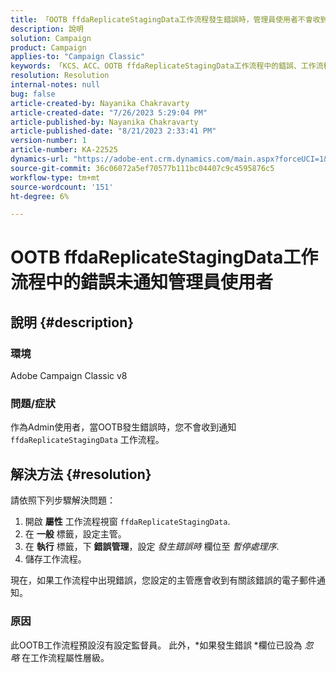 ```yaml
---
title: 「OOTB ffdaReplicateStagingData工作流程發生錯誤時，管理員使用者不會收到通知」
description: 說明
solution: Campaign
product: Campaign
applies-to: "Campaign Classic"
keywords: 「KCS、ACC、OOTB ffdaReplicateStagingData工作流程中的錯誤、工作流程屬性」
resolution: Resolution
internal-notes: null
bug: false
article-created-by: Nayanika Chakravarty
article-created-date: "7/26/2023 5:29:04 PM"
article-published-by: Nayanika Chakravarty
article-published-date: "8/21/2023 2:33:41 PM"
version-number: 1
article-number: KA-22525
dynamics-url: "https://adobe-ent.crm.dynamics.com/main.aspx?forceUCI=1&pagetype=entityrecord&etn=knowledgearticle&id=12cf74e5-d92b-ee11-bdf4-6045bd006e5a"
source-git-commit: 36c06072a5ef70577b111bc04407c9c4595876c5
workflow-type: tm+mt
source-wordcount: '151'
ht-degree: 6%

---
```


# OOTB ffdaReplicateStagingData工作流程中的錯誤未通知管理員使用者

## 說明 {#description}


### 環境

Adobe Campaign Classic v8

### 問題/症狀

作為Admin使用者，當OOTB發生錯誤時，您不會收到通知 `ffdaReplicateStagingData` 工作流程。


## 解決方法 {#resolution}


請依照下列步驟解決問題：

1. 開啟 <b>屬性</b> 工作流程視窗 `ffdaReplicateStagingData`.
2. 在 <b>一般</b> 標籤，設定主管。
3. 在 <b>執行</b> 標籤，下 <b>錯誤管理</b>，設定 *發生錯誤時* 欄位至 *暫停處理序*.
4. 儲存工作流程。


現在，如果工作流程中出現錯誤，您設定的主管應會收到有關該錯誤的電子郵件通知。

### 原因

此OOTB工作流程預設沒有設定監督員。 此外，*如果發生錯誤<b> </b>*欄位已設為 *忽略* 在工作流程屬性層級。
